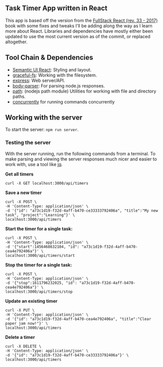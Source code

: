 ## Task Timer App written in React

This app is based off the version from the [FullStack React (rev. 33 - 2017)](https://www.newline.co/fullstack-react/) book with some fixes and tweaks I'll be adding along the way as I learn more about React. Libraries and dependencies have mostly either been updated to use the most current version as of the commit, or replaced altogether. 

## Tool Chain & Dependencies

- [Semantic UI React](https://react.semantic-ui.com/usage): Styling and layout.
- [graceful-fs](https://www.npmjs.com/package/graceful-fs): Working with the filesystem.
- [express](http://expressjs.com/): Web server/API.
- [body-parser](https://www.npmjs.com/package/body-parser): For parsing node.js responses. 
- [path](https://www.npmjs.com/package/path): (nodejs path module) Utilities for working with file and directory paths. 
- [concurrently](https://www.npmjs.com/package/concurrently) for running commands concurrently

## Working with the server
To start the server: `npm run server`. 

### Testing the server
With the server running, run the following commands from a terminal. To make parsing and viewing the server responses much nicer and easier to work with, use a tool like [jq](https://stedolan.github.io/jq/). 

**Get all timers**
```
curl -X GET localhost:3000/api/timers
```

**Save a new timer**
```
curl -X POST \
-H 'Content-Type: application/json' \
-d '{"id": "a73c1d19-f32d-4aff-b470-ce33333792406a", "title":"My new task", "project":"Learning"}' \
localhost:3000/api/timers
```

**Start the timer for a single task:**
```
curl -X POST \
-H 'Content-Type: application/json' \
-d '{"start":1456468632104, "id": "a73c1d19-f32d-4aff-b470-cea4e792406a"}' \
localhost:3000/api/timers/start
```

**Stop the timer for a single task:**
```
curl -X POST \
-H 'Content-Type: application/json' \
-d '{"stop":1611796232025, "id": "a73c1d19-f32d-4aff-b470-cea4e792406a"}' \
localhost:3000/api/timers/stop
```

**Update an existing timer**
```
curl -X PUT \
-H 'Content-Type: application/json' \
-d '{"id": "a73c1d19-f32d-4aff-b470-cea4e792406a", "title":"Clear paper jam now!"}' \
localhost:3000/api/timers
```

**Delete a timer**
```
curl -X DELETE \
-H 'Content-Type: application/json' \
-d '{"id": "a73c1d19-f32d-4aff-b470-ce33333792406a"}' \
localhost:3000/api/timers
```